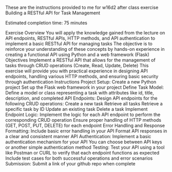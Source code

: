 These are the instructions provided to me for w16d2 after class exercise Building a RESTful API for Task Management

Estimated completion time: 75 minutes

Exercise Overview
You will apply the knowledge gained from the lecture on API endpoints, RESTful APIs, HTTP methods, and API authentication to implement a basic RESTful API for managing tasks 
The objective is to reinforce your understanding of these concepts by hands-on experience in creating a functional API using Python and a web framework (Flask)
Objectives
Implement a RESTful API that allows for the management of tasks through CRUD operations (Create, Read, Update, Delete) This exercise will provide you with practical experience in designing API endpoints, handling various HTTP methods, and ensuring basic security through authentication
Instructions
Project Setup:
Create a new Python project
Set up the Flask web framework in your project
Define Task Model:
Define a model or class representing a task with attributes like id, title, description, and completed
API Endpoints:
Design API endpoints for the following CRUD operations:
Create a new task
Retrieve all tasks
Retrieve a specific task by ID
Update an existing task
Delete a task
Implement Endpoint Logic:
Implement the logic for each API endpoint to perform the corresponding CRUD operation
Ensure proper handling of HTTP methods (GET, POST, PUT, DELETE) for each endpoint
Error Handling and Response Formatting:
Include basic error handling in your API
Format API responses in a clear and consistent manner
API Authentication:
Implement a basic authentication mechanism for your API You can choose between API keys or another simple authentication method
Testing:
Test your API using a tool like Postman or CURL to verify that each endpoint functions as expected
Include test cases for both successful operations and error scenarios
Submission:
Submit a link of your github repo when complete
